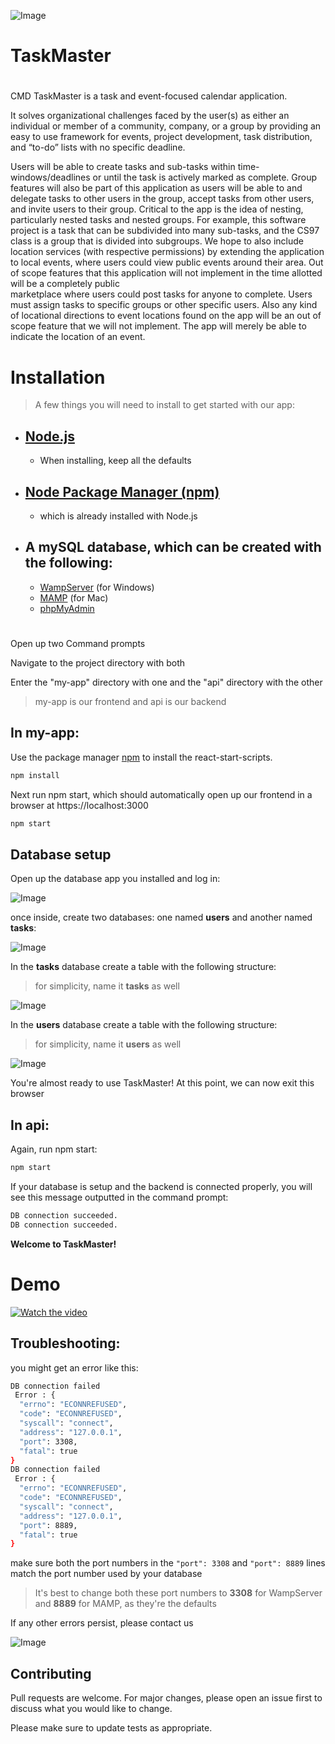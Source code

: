 ![Image](/img/logo.png)

# TaskMaster 
#
 CMD TaskMaster is a task and event-focused calendar application. 
          
It solves organizational challenges faced by the user(s) as either an individual or member of a community, company, or a group by providing an easy to use framework for events, project development, task distribution, and “to-do” lists with no specific deadline.

Users will be able to create tasks and sub-tasks within time-windows/deadlines 
or until the task is actively marked as complete. Group features will also be part 
of this application as users will be able to and delegate tasks to other users 
in the group, accept tasks from other users, and invite users to their group. 
Critical to the app is the idea of nesting, particularly nested tasks and nested groups. 
For example, this software project is a task that can be subdivided into many sub-tasks, 
and the CS97 class is a group that is divided into subgroups. We hope to also include 
location services (with respective permissions) by extending the application to local 
events, where users could view public events around their area. Out of scope features 
that this application will not implement in the time allotted will be a completely public     
marketplace where users could post tasks for anyone to complete. Users must assign tasks 
to specific groups or other specific users. Also any kind of locational directions to 
event locations found on the app will be an out of scope feature that we will not implement. 
The app will merely be able to indicate the location of an event.
          
# Installation

> A few things you will need to install to get started with our app:

* [Node.js](https://nodejs.org/en/download/)
    -
    - When installing, keep all the defaults
* [Node Package Manager (npm)](https://www.npmjs.com/get-npm) 
    -
    - which is already installed with Node.js
* A mySQL database, which can be created with the following:
    -
    - [WampServer](https://sourceforge.net/projects/wampserver/) (for Windows)
    - [MAMP](https://www.mamp.info/en/downloads/) (for Mac)
    - [phpMyAdmin](https://www.phpmyadmin.net/)



#

Open up two Command prompts

Navigate to the project directory with both

Enter the "my-app" directory with one and the "api" directory with the other

> my-app is our frontend and api is our backend

## **In my-app**:

Use the package manager [npm](https://www.npmjs.com/get-npm) to install the react-start-scripts.

```bash
npm install
```

Next run npm start, which should automatically open up our frontend in a browser at https://localhost:3000

```bash
npm start
```

## **Database setup**

Open up the database app you installed and log in:

![Image](/img/databaselogin.png)

once inside, create two databases: one named **users** and another named **tasks**:

![Image](/img/database1.png)

In the **tasks** database create a table with the following structure: 

> for simplicity, name it **tasks** as well

![Image](/img/databasetasks.jpg)

In the **users** database create a table with the following structure: 

> for simplicity, name it **users** as well

![Image](/img/databaseusers.jpg)

You're almost ready to use TaskMaster!
At this point, we can now exit this browser

## **In api**:

Again, run npm start:
```bash
npm start
```

If your database is setup and the backend is connected properly, you will see this message outputted in the command prompt:
```bash
DB connection succeeded.
DB connection succeeded.
```

**Welcome to TaskMaster!**

# Demo

[![Watch the video](https://img.youtube.com/vi/A7cm_KLtnC4/maxresdefault.jpg)](https://youtu.be/A7cm_KLtnC4)

## **Troubleshooting**:

you might get an error like this:
```bash
DB connection failed
 Error : {
  "errno": "ECONNREFUSED",
  "code": "ECONNREFUSED",
  "syscall": "connect",
  "address": "127.0.0.1",
  "port": 3308,
  "fatal": true
}
DB connection failed
 Error : {
  "errno": "ECONNREFUSED",
  "code": "ECONNREFUSED",
  "syscall": "connect",
  "address": "127.0.0.1",
  "port": 8889,
  "fatal": true
}
```
make sure both the port numbers in the `"port": 3308` and `"port": 8889` lines match the port number used by your database 

> It's best to change both these port numbers to **3308** for WampServer and **8889** for MAMP, as they're the defaults

If any other errors persist, please contact us

![Image](/img/TMContact.jpg)

## Contributing
Pull requests are welcome. For major changes, please open an issue first to discuss what you would like to change.

Please make sure to update tests as appropriate.

